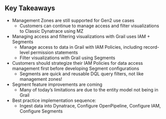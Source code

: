 ## Key Takeaways

* Management Zones are still supported for Gen2 use cases
    - Customers can continue to manage access and filter visualizations to Classic Dynatrace using MZ
* Managing access and filtering visualizations with Grail uses IAM + Segments
    - Manage access to data in Grail with IAM Policies, including record-level permission statements
    - Filter visualizations with Grail using Segments
* Customers should strategize their IAM Policies for data access management first before developing Segment configurations
    - Segments are quick and reusable DQL query filters, not like management zones!
* Segment feature improvements are coming
    - Many of today’s limitations are due to the entity model not being in Grail
* Best practice implementation sequence:
    - Ingest data into Dynatrace, Configure OpenPipeline, Configure IAM, Configure Segments
